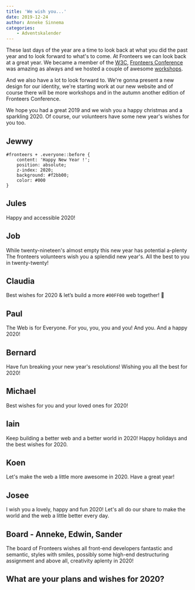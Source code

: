 ```yaml
---
title: 'We wish you...'
date: 2019-12-24
author: Anneke Sinnema
categories:
    - Adventskalender
---
```


These last days of the year are a time to look back at what you did the past year and to look forward to what's to come. At Fronteers we can look back at a great year. We became a member of the [W3C](https://fronteers.nl/blog/2019/01/fronteers-is-w3c-lid), [Fronteers Conference](https://vimeo.com/channels/fronteersconf19) was amazing as always and we hosted a couple of awesome [workshops](https://fronteers.nl/workshops).

And we also have a lot to look forward to. We're gonna present a new design for our identity, we're starting work at our new website and of course there will be more workshops and in the autumn another edition of Fronteers Conference.

We hope you had a great 2019 and we wish you a happy christmas and a sparkling 2020. Of course, our volunteers have some new year's wishes for you too.

## Jewwy

```
#fronteers + .everyone::before {
    content: 'Happy New Year !';
    position: absolute;
    z-index: 2020;
    background: #f2bb00;
    color: #000
}
```

## Jules

Happy and accessible 2020!

## Job

While twenty-nineteen's almost empty
this new year has potential a-plenty
The fronteers volunteers
wish you a splendid new year's.
All the best to you in twenty-twenty!

## Claudia

Best wishes for 2020 & let’s build a more `#00FF00` web together! 💚

## Paul

The Web is for Everyone. For you, you, you and you! And you. And a happy 2020!

## Bernard

Have fun breaking your new year's resolutions! Wishing you all the best for 2020!

## Michael

Best wishes for you and your loved ones for 2020!

## Iain

Keep building a better web and a better world in 2020! Happy holidays and the best wishes for 2020.

## Koen

Let's make the web a little more awesome in 2020. Have a great year!

## Josee

I wish you a lovely, happy and fun 2020! Let's all do our share to make the world and the web a little better every day.

## Board - Anneke, Edwin, Sander

The board of Fronteers wishes all front-end developers fantastic and semantic, styles with smiles, possibly some high-end destructuring assignment and above all, creativity aplenty in 2020!

## What are your plans and wishes for 2020?
